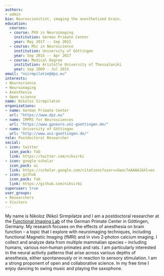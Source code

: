 ```yaml
---
authors:
- admin
bio: Neuroscienctist, imaging the anesthetized brain.
education:
  courses:
  - course: PhD in Neuroimaging
    institution: German Primate Center
    year: May 2017 -- Sep 2021
  - course: MSc in Neuroscience
    institution: University of Göttingen
    year: Sep 2015 -- Apr 2017
  - course: Medical Degree
    institution: Aristotle University of Thessaloniki
    year: Sep 2009 - Jul 2015
email: "nsirmpilatze@dpz.eu"
interests:
- Neuroscience
- Neuroimaging
- Anesthesia
- Open science
name: Nikoloz Sirmpilatze
organizations:
- name: German Primate Center
  url: "https://www.dpz.eu"
- name: IMPRS for Neurosciences
  url: "https://www.gpneuro.uni-goettingen.de/"
- name: University of Göttingen 
  url: "http://www.uni-goettingen.de/"
role: Postdoctoral Researcher
social:
- icon: twitter
  icon_pack: fab
  link: https://twitter.com/niksirbi
- icon: google-scholar
  icon_pack: ai
  link: https://scholar.google.com/citations?user=vGwoc7oAAAAJ&hl=en
- icon: github
  icon_pack: fab
  link: https://github.com/niksirbi
superuser: true
user_groups:
- Researchers
- Visitors
---
```


My name is Nikoloz (Niko) Sirmpilatze and I am a postdoctoral researcher at the [Functional Imaging Lab](https://www.dpz.eu/en/unit/functional-imaging-laboratory/about-us.html) of the German Primate Center in Göttingen, Germany. My research focuses on the effects of anesthesia on brain function – a topic that I explore with neuroimaging techniques, including functional Magnetic Imaging (fMRI) and in vivo 2‐photon calcium imaging. I collect and analyze data from multiple mammalian species – including humans, various non‐human primates and rats. I am particularly interested in the neural activity patterns that arise across various depths of anesthesia, either spontaneously or in reaction to sensory stimulation. I am a strong proponent of open and collaborative science. In my free time I enjoy dancing to swing music and playing the saxophone.

